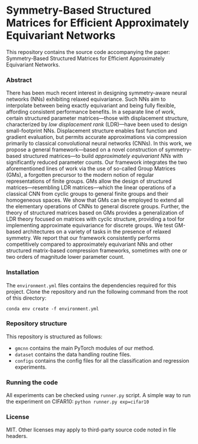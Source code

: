 # Symmetry-Based Structured Matrices for Efficient Approximately Equivariant Networks

This repository contains the source code accompanying the paper: Symmetry-Based Structured Matrices for Efficient Approximately Equivariant Networks.

### Abstract

There has been much recent interest in designing symmetry-aware neural networks (NNs) exhibiting relaxed equivariance. Such NNs aim to interpolate between being exactly equivariant and being fully flexible, affording consistent performance benefits. In a separate line of work, certain structured parameter matrices—those with displacement structure, characterized by *low displacement rank* (LDR)—have been used to design small-footprint NNs. Displacement structure enables fast function and gradient evaluation, but permits accurate approximations via compression primarily to classical convolutional neural networks (CNNs). In this work, we propose a general framework—based on a novel construction of symmetry-based structured matrices—to build *approximately equivariant NNs* with significantly reduced parameter counts. Our framework integrates the two aforementioned lines of work via the use of so-called Group Matrices (GMs), a forgotten precursor to the modern notion of regular representations of finite groups. GMs allow the design of structured matrices—resembling LDR matrices—which the linear operations of a classical CNN from cyclic groups to general finite groups and their homogeneous spaces. We show that GMs can be employed to extend all the elementary operations of CNNs to general discrete groups. Further, the theory of structured matrices based on GMs provides a generalization of LDR theory focused on matrices with cyclic structure, providing a tool for implementing approximate equivariance for discrete groups. We test GM-based architectures on a variety of tasks in the presence of relaxed symmetry. We report that our framework consistently performs competitively compared to approximately equivariant NNs and other structured matrix-based compression frameworks, sometimes with one or two orders of magnitude lower parameter count.

### Installation

The `environment.yml` files contains the dependencies required for this project. Clone the repository and run the following command from the root of this directory:

``` 
conda env create -f environment.yml
```

### Repository structure
This repository is structured as follows:
- ``gmcnn`` contains the main PyTorch modules of our method.
- ``dataset`` contains the data handling routine files.
- ``configs`` contains the config files for all the classification and regression experiments.

### Running the code

All experiments can be checked using `runner.py` script. A simple way to run the experiment on CIFAR10: ``python runner.py exp=cifar10``

### License

MIT. Other licenses may apply to third-party source code noted in file headers.

<!-- ### Citation
If you find this work useful in your research, please consider citing:

```
@article{samudre2024symmetry,
  title={Symmetry-Based Structured Matrices for Efficient Approximately Equivariant Networks},
  author={Samudre, Ashwin and Petrache, Mircea and Nord, Brian D and Trivedi, Shubhendu},
  journal={arXiv preprint arXiv:2409.11772},
  year={2024}
}
``` -->
